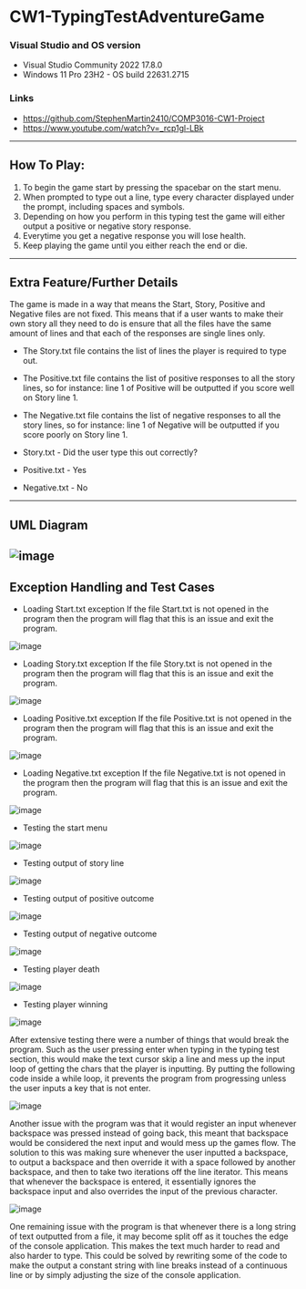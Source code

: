 # **CW1-TypingTestAdventureGame**
### Visual Studio and OS version
- Visual Studio Community 2022 17.8.0
- Windows 11 Pro 23H2 - OS build 22631.2715
### Links
- https://github.com/StephenMartin2410/COMP3016-CW1-Project
- https://www.youtube.com/watch?v=_rcp1gl-LBk
---
## How To Play:
1. To begin the game start by pressing the spacebar on the start menu.
2. When prompted to type out a line, type every character displayed under the prompt, including spaces and symbols.
3. Depending on how you perform in this typing test the game will either output a positive or negative story response.
4. Everytime you get a negative response you will lose health.
5. Keep playing the game until you either reach the end or die.
---
## Extra Feature/Further Details
The game is made in a way that means the Start, Story, Positive and Negative files are not fixed.
This means that if a user wants to make their own story all they need to do is ensure that all the files have the same amount of lines and that each of the responses are single lines only.
- The Story.txt file contains the list of lines the player is required to type out.
- The Positive.txt file contains the list of positive responses to all the story lines, so for instance: line 1 of Positive will be outputted if you score well on Story line 1.
- The Negative.txt file contains the list of negative responses to all the story lines, so for instance: line 1 of Negative will be outputted if you score poorly on Story line 1.


- Story.txt - Did the user type this out correctly? <br />
- Positive.txt - Yes <br />
- Negative.txt - No <br />
---
## UML Diagram
![image](https://github.com/StephenMartin2410/COMP3016-CW1-Project/assets/91669127/0a8f3f2f-f1b9-46f9-b669-187de03d582a)
---
## Exception Handling and Test Cases
- Loading Start.txt exception
If the file Start.txt is not opened in the program then the program will flag that this is an issue and exit the program.


![image](https://github.com/StephenMartin2410/COMP3016-CW1-Project/assets/91669127/48278551-a887-4362-b948-dac6acab0214)
- Loading Story.txt exception
If the file Story.txt is not opened in the program then the program will flag that this is an issue and exit the program.


![image](https://github.com/StephenMartin2410/COMP3016-CW1-Project/assets/91669127/ab835174-c8e4-4002-84a1-b0de871875bc)
- Loading Positive.txt exception
If the file Positive.txt is not opened in the program then the program will flag that this is an issue and exit the program.


![image](https://github.com/StephenMartin2410/COMP3016-CW1-Project/assets/91669127/01938a55-7ead-428d-86af-fb25760d9609)
- Loading Negative.txt exception
If the file Negative.txt is not opened in the program then the program will flag that this is an issue and exit the program.


![image](https://github.com/StephenMartin2410/COMP3016-CW1-Project/assets/91669127/c2955414-87a0-4e2f-adeb-63169beae2b0)
- Testing the start menu


![image](https://github.com/StephenMartin2410/COMP3016-CW1-Project/assets/91669127/9d2e7525-6168-47a8-8466-3df88bdd786c)
- Testing output of story line


![image](https://github.com/StephenMartin2410/COMP3016-CW1-Project/assets/91669127/b8baba53-2f2b-43ab-a8d1-cf0a25434fae)
- Testing output of positive outcome


![image](https://github.com/StephenMartin2410/COMP3016-CW1-Project/assets/91669127/4d1c8368-c970-4eb1-8ed7-3edc8223a8e1)
- Testing output of negative outcome


![image](https://github.com/StephenMartin2410/COMP3016-CW1-Project/assets/91669127/14f9fd4b-bf45-4c93-bb97-9892786c342f)
- Testing player death


![image](https://github.com/StephenMartin2410/COMP3016-CW1-Project/assets/91669127/e45227a4-ff5e-4d61-ac12-39f0a1bdd9ed)
- Testing player winning


![image](https://github.com/StephenMartin2410/COMP3016-CW1-Project/assets/91669127/f41c969f-0f99-43c9-9f23-55bbc9f9b4df)


After extensive testing there were a number of things that would break the program. Such as the user pressing enter when typing in the typing test section, this would make the text cursor skip a line and mess up the input loop of getting the chars that the player is inputting. By putting the following code inside a while loop, it prevents the program from progressing unless the user inputs a key that is not enter.


![image](https://github.com/StephenMartin2410/COMP3016-CW1-Project/assets/91669127/a52f4316-ae05-4e5e-8276-5b836d2efe68)


Another issue with the program was that it would register an input whenever backspace was pressed instead of going back, this meant that backspace would be considered the next input and would mess up the games flow. The solution to this was making sure whenever the user inputted a backspace, to output a backspace and then override it with a space followed by another backspace, and then to take two iterations off the line iterator. This means that whenever the backspace is entered, it essentially ignores the backspace input and also overrides the input of the previous character.


![image](https://github.com/StephenMartin2410/COMP3016-CW1-Project/assets/91669127/0e6dcc30-3754-4ae0-90d2-c1250a0398dc)


One remaining issue with the program is that whenever there is a long string of text outputted from a file, it may become split off as it touches the edge of the console application. This makes the text much harder to read and also harder to type. This could be solved by rewriting some of the code to make the output a constant string with line breaks instead of a continuous line or by simply adjusting the size of the console application.





